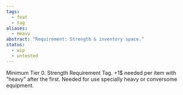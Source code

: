 ```yaml
---
tags:
  - feat
  - tag
aliases:
  - Heavy
abstract: "Requirement: Strength & inventory space."
status:
  - wip
  - untested
---
```



Minimum Tier 0.
Strength Requirement Tag. +1$ needed per item with "heavy" after the first.
Needed for use specially heavy or conversome equipment.